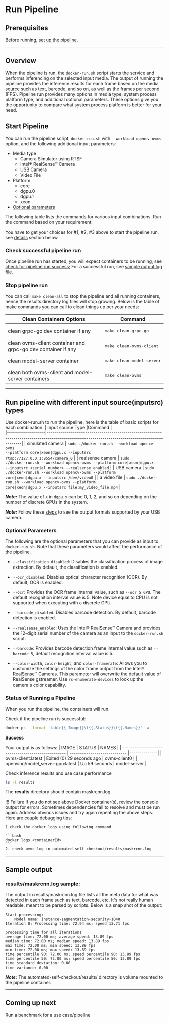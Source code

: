 # Run Pipeline

## Prerequisites 
Before running, [set up the pipeline](./pipelinesetup.md).

---
## Overview 
When the pipeline is run, the `docker-run.sh` script starts the service and performs inferencing on the selected input media. The output of running the pipeline provides the inference results for each frame based on the media source such as text, barcode, and so on, as well as the frames per second (FPS). Pipeline run provides many options in media type, system process platform type, and additional optional parameters. These options give you the opportunity to compare what system process platform is better for your need.

## Start Pipeline

You can run the pipeline script, `docker-run.sh` with `--workload opencv-ovms` option, and the following additional input parameters:

- Media type 
    - Camera Simulator using RTSF
    - Intel® RealSense™ Camera
    - USB Camera
    - Video File
- Platform
    - core
    - dgpu.0
    - dgpu.1
    - xeon
 - [Optional parameters](#optional-parameters)
 
 The following table lists the commands for various input combinations. Run the command based on your requirement.

You have to get your choices for #1, #2, #3 above to start the pipeline run, see [details](#run-pipeline-with-different-input-sourceinputsrc-types) section below.

### Check successful pipeline run
Once pipeline run has started, you will expect containers to be running, see [check for pipeline run success](#status-of-running-a-pipeline); For a successful run, see [sample output log file](#sample-output).

### Stop pipeline run
You can call `make clean-all` to stop the pipeline and all running containers, hence the results directory log files will stop growing. Below is the table of make commands you can call to clean things up per your needs:

| Clean Containers Options                          | Command                           |
| -----------------------------------------------------| -------------------------------------------------|
| clean grpc-go dev container if any | <pre>make clean-grpc-go</pre> |
| clean ovms-client container and grpc-go dev container if any | <pre>make clean-ovms-client</pre> |
| clean model-server container                      | <pre>make clean-model-server</pre> |
| clean both ovms-client and model-server containers| <pre>make clean-ovms</pre>         |

---

## Run pipeline with different input source(inputsrc) types
Use docker-run.sh to run the pipeline, here is the table of basic scripts for each combination:
| Input source Type |Command                                                                                                                                        |          
|-------------------|-----------------------------------------------------------------------------------------------------------------------------------------------|
| simulated camera  | <code>sudo ./docker-run.sh --workload opencv-ovms --platform core&#124;xeon&#124;dgpu.x --inputsrc rtsp://127.0.0.1:8554/camera_0</code>      |
| realsense camera  | <code>sudo ./docker-run.sh --workload opencv-ovms --platform core&#124;xeon&#124;dgpu.x --inputsrc <serial_number> --realsense_enabled</code> |
| USB camera        | <code>sudo ./docker-run.sh --workload opencv-ovms --platform core&#124;xeon&#124;dgpu.x --inputsrc /dev/video0</code>                         |
| a video file      | <code>sudo ./docker-run.sh --workload opencv-ovms --platform core&#124;xeon&#124;dgpu.x --inputsrc file:my_video_file.mp4</code>              |

**_Note:_**  The value of x in `dgpu.x` can be 0, 1, 2, and so on depending on the number of discrete GPUs in the system.
    
**_Note:_**  Follow these [steps](/How_to_query_usb_camera.md) to see the output formats supported by your USB camera.
    
### Optional Parameters

The following are the optional parameters that you can provide as input to `docker-run.sh`. Note that these parameters would affect the performance of the pipeline. 
    
- `--classification_disabled`: Disables the classification process of image extraction. By default, the classification is enabled. 

- `--ocr_disabled`: Disables optical character recognition (OCR). By default, OCR is enabled. 

- `--ocr`: Provides the OCR frame internal value, such as `--ocr 5 GPU`. The default recognition interval value is 5. Note device equal to CPU is not supported when executing with a discrete GPU.

- `--barcode_disabled`: Disables barcode detection. By default, barcode detection is enabled.
    
- `--realsense_enabled`: Uses the Intel® RealSense™ Camera and provides the 12-digit serial number of the camera as an input to the `docker-run.sh` script.

- `--barcode`: Provides barcode detection frame internal value such as `--barcode 5`, default recognition interval value is 5.

- `--color-width`, `color-height`, and `color-framerate`: Allows you to customize the settings of the color frame output from the Intel® RealSense™ Cameras. This parameter will overwrite the default value of RealSense gstreamer. Use `rs-enumerate-devices` to look up the camera's color capability.


### Status of Running a Pipeline
    
When you run the pipeline, the containers will run.
    
Check if the pipeline run is successful: 

```bash
docker ps --format 'table{{.Image}}\t{{.Status}}\t{{.Names}}' -a
```

**Success**

Your output is as follows:
| IMAGE                                              | STATUS                       | NAMES        |
| -------------------------------------------------- | ---------------------------- |--------------|
| ovms-client:latest                                 | Exited (0) 29 seconds ago    | ovms-client0 |
| openvino/model_server-gpu:latest                   | Up 59 seconds                | model-server |


Check inference results and use case performance
```bash
ls -l results
```

The **results** directory should contain maskrcnn.log


!!! Failure
    If you do not see above Docker container(s), review the console output for errors. Sometimes dependencies fail to resolve and must be run again. Address obvious issues and try again repeating the above steps. Here are couple debugging tips:

    1.check the docker logs using following command

    ```bash
    docker logs <containerId>
    ```
    2. check ovms log in automated-self-checkout/results/maskrcnn.log

---
## Sample output

### results/maskrcnn.log sample:

The output in results/maskrcnn.log file lists all the meta data for what was detected in each frame such as text, barcode, etc. It's not really human readable, meant to be parsed by scripts. Below is a snap shot of the output:

```text
Start processing:
	Model name: instance-segmentation-security-1040
Iteration 0; Processing time: 72.94 ms; speed 13.71 fps

processing time for all iterations
average time: 72.00 ms; average speed: 13.89 fps
median time: 72.00 ms; median speed: 13.89 fps
max time: 72.00 ms; min speed: 13.89 fps
min time: 72.00 ms; max speed: 13.89 fps
time percentile 90: 72.00 ms; speed percentile 90: 13.89 fps
time percentile 50: 72.00 ms; speed percentile 50: 13.89 fps
time standard deviation: 0.00
time variance: 0.00
```

**_Note:_**  The automated-self-checkout/results/ directory is volume mounted to the pipeline container.

---
## Coming up next

Run a benchmark for a use case/pipeline